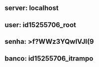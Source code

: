

## server: localhost
## user: id15255706_root
## senha: >f?WWz3YQwIVJI(9
## banco: id15255706_itrampo